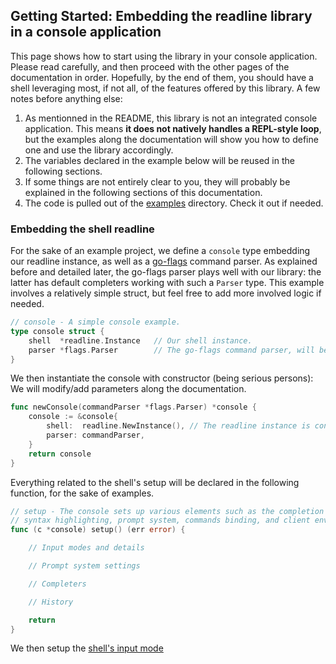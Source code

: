 
## Getting Started: Embedding the readline library in a console application


This page shows how to start using the library in your console application. Please read carefully, and then 
proceed with the other pages of the documentation in order. Hopefully, by the end of them, you should have a 
shell leveraging most, if not all, of the features offered by this library. A few notes before anything else:

1) As mentionned in the README, this library is not an integrated console application. This means **it does not natively 
handles a REPL-style loop**, but the examples along the documentation will show you how to define one and use the library accordingly.
2) The variables declared in the example below will be reused in the following sections.
3) If some things are not entirely clear to you, they will probably be explained in the following sections of this documentation.
5) The code is pulled out of the [examples](https://github.com/maxlandon/readline/tree/master/examples) directory. Check it out if needed.


### Embedding the shell readline

For the sake of an example project, we define a `console` type embedding our readline instance, as well
as a [go-flags](https://github.com/jessevdk/go-flags) command parser. As explained before and detailed later, the
go-flags parser plays well with our library: the latter has default completers working with such a `Parser` type.
This example involves a relatively simple struct, but feel free to add more involved logic if needed.

```go
// console - A simple console example.
type console struct {
	shell  *readline.Instance   // Our shell instance.
	parser *flags.Parser        // The go-flags command parser, will be explained in further sections.
}
```

We then instantiate the console with constructor (being serious persons):
We will modify/add parameters along the documentation. 

```go
func newConsole(commandParser *flags.Parser) *console {
	console := &console{
		shell:  readline.NewInstance(), // The readline instance is constructed with some default behavior.
		parser: commandParser,          
	}
	return console
}
```

Everything related to the shell's setup will be declared in the following function, for the sake of examples.

```go
// setup - The console sets up various elements such as the completion system, hints,
// syntax highlighting, prompt system, commands binding, and client environment loading.
func (c *console) setup() (err error) {

    // Input modes and details

    // Prompt system settings

    // Completers

    // History

    return
}
```

We then setup the [shell's input mode](https://github.com/maxlandon/readline/wiki/Input-Modes)
